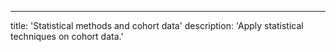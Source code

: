 ---
title: 'Statistical methods and cohort data'
description: 'Apply statistical techniques on cohort data.'
